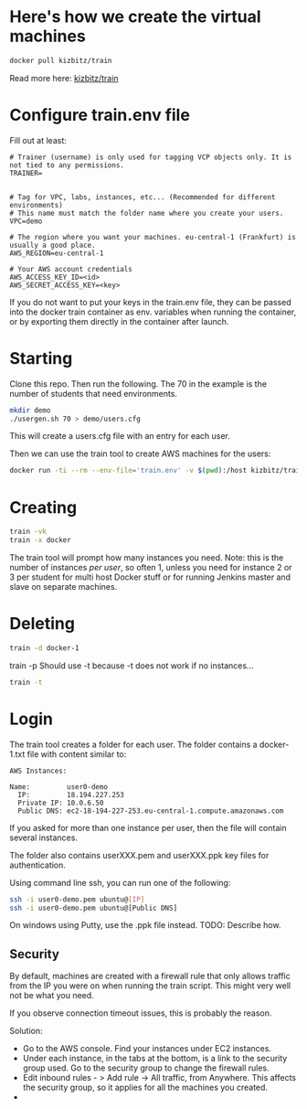 # Here's how we create the virtual machines

```sh
docker pull kizbitz/train
```

Read more here:
 [kizbitz/train](https://github.com/kizbitz/train)

# Configure train.env file

Fill out at least:

```
# Trainer (username) is only used for tagging VCP objects only. It is not tied to any permissions.
TRAINER=


# Tag for VPC, labs, instances, etc... (Recommended for different environments)
# This name must match the folder name where you create your users.
VPC=demo

# The region where you want your machines. eu-central-1 (Frankfurt) is usually a good place.
AWS_REGION=eu-central-1

# Your AWS account credentials
AWS_ACCESS_KEY_ID=<id>
AWS_SECRET_ACCESS_KEY=<key>
```

If you do not want to put your keys in the train.env file, they can be passed into the docker train container as env. variables when running the container, or by exporting them directly in the container after launch.

# Starting
Clone this repo. Then run the following. The 70 in the example is the number of students that need environments.

```sh
mkdir demo
./usergen.sh 70 > demo/users.cfg
```

This will create a users.cfg file with an entry for each user.

Then we can use the train tool to create AWS machines for the users:

```sh
docker run -ti --rm --env-file='train.env' -v $(pwd):/host kizbitz/train
```

# Creating

```sh
train -vk
train -x docker
```

The train tool will prompt how many instances you need. Note: this is the number of instances *per user*, so often 1, unless you need for instance 2 or 3 per student for multi host Docker stuff or for running Jenkins master and slave on separate machines.

# Deleting

```sh
train -d docker-1
```

train -p Should use -t because -t does not work if no instances...

```sh
train -t
```

# Login
The train tool creates a folder for each user. The folder contains a docker-1.txt file with content similar to:

```
AWS Instances:

Name:         user0-demo
  IP:         18.194.227.253
  Private IP: 10.0.6.50
  Public DNS: ec2-18-194-227-253.eu-central-1.compute.amazonaws.com
```

If you asked for more than one instance per user, then the file will contain several instances.

The folder also contains userXXX.pem and userXXX.ppk key files for authentication.

Using command line ssh, you can run one of the following:

```sh
ssh -i user0-demo.pem ubuntu@[IP]
ssh -i user0-demo.pem ubuntu@[Public DNS]
```

On windows using Putty, use the .ppk file instead. TODO: Describe how.

## Security
By default, machines are created with a firewall rule that only allows traffic from the IP you were on when running the train script. This might very well not be what you need.

If you observe connection timeout issues, this is probably the reason.

Solution:
* Go to the AWS console. Find your instances under EC2 instances.
* Under each instance, in the tabs at the bottom, is a link to the security group used. Go to the security group to change the firewall rules.
* Edit inbound rules - > Add rule -> All traffic, from Anywhere. This affects the security group, so it applies for all the machines you created.
* 

